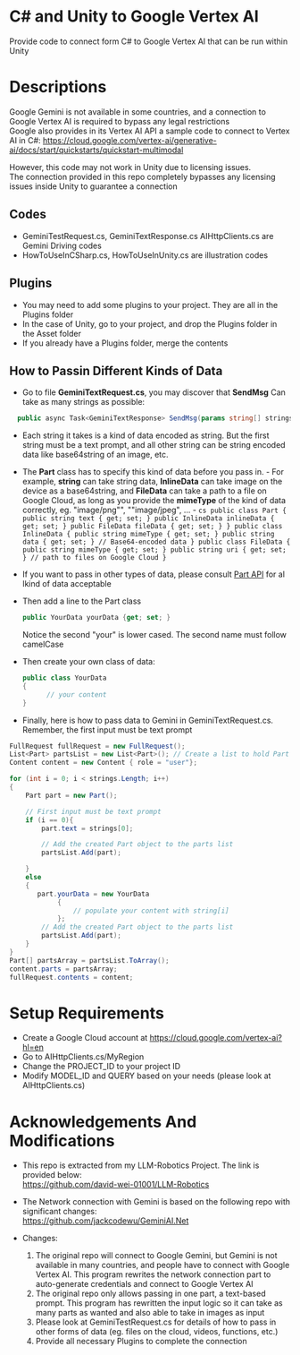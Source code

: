 # C# and Unity to Google Vertex AI
Provide code to connect form C# to Google Vertex AI that can be run within Unity

# Descriptions
Google Gemini is not available in some countries, and a connection to Google Vertex AI is required to bypass any legal restrictions\
Google also provides in its Vertex AI API a sample code to connect to Vertex AI in C#:
https://cloud.google.com/vertex-ai/generative-ai/docs/start/quickstarts/quickstart-multimodal

However, this code may not work in Unity due to licensing issues.\
The connection provided in this repo completely bypasses any licensing issues inside Unity to guarantee a connection

## Codes
- GeminiTestRequest.cs, GeminiTextResponse.cs AIHttpClients.cs are Gemini Driving codes
- HowToUseInCSharp.cs, HowToUseInUnity.cs are illustration codes

## Plugins
- You may need to add some plugins to your project. They are all in the Plugins folder
- In the case of Unity, go to your project, and drop the Plugins folder in the Asset folder
- If you already have a Plugins folder, merge the contents

## How to Passin Different Kinds of Data

- Go to file **GeminiTextRequest.cs**, you may discover that **SendMsg** Can take as many strings as possible:
```cs
  public async Task<GeminiTextResponse> SendMsg(params string[] strings)
```
- Each string it takes is a kind of data encoded as string. But the first string must be a text prompt, and all other string can be string encoded data like base64string of an image, etc.
- The **Part** class has to specify this kind of data before you pass in.
      - For example, **string** can take string data, **InlineData** can take image on the device as a base64string, and **FileData** can take a path to a file on Google Cloud, as long as you provide the **mimeType** of the kind of data correctly, eg. "image/png"", ""image/jpeg", ...
      - ```cs
        public class Part
          {
             public string text { get; set; }
             public InlineData inlineData { get; set; }
             public FileData fileData { get; set; }
          }
        public class InlineData
          {
              public string mimeType { get; set; }
              public string data { get; set; } // Base64-encoded data
          }
        public class FileData
          {
              public string mimeType { get; set; }
              public string uri { get; set; } // path to files on Google Cloud
          }
        ```
- If you want to pass in other types of data, please consult [Part API](https://cloud.google.com/dotnet/docs/reference/Google.Cloud.AIPlatform.V1/latest/Google.Cloud.AIPlatform.V1.Part) for al lkind of data acceptable
- Then add a line to the Part class
  ```cs
  public YourData yourData {get; set; }
  ```
  Notice the second "your" is lower cased. The second name must follow camelCase
  
- Then create your own class of data:
  ```cs
  public class YourData
  {
        // your content
  }
  ```
- Finally, here is how to pass data to Gemini in GeminiTextRequest.cs. Remember, the first input must be text prompt
```cs
FullRequest fullRequest = new FullRequest();
List<Part> partsList = new List<Part>(); // Create a list to hold Part objects
Content content = new Content { role = "user"};

for (int i = 0; i < strings.Length; i++)
{
    Part part = new Part();

    // First input must be text prompt
    if (i == 0){
        part.text = strings[0];

        // Add the created Part object to the parts list
        partsList.Add(part);

    }
    else 
    {
       part.yourData = new YourData
            {
                // populate your content with string[i]
            };
        // Add the created Part object to the parts list
        partsList.Add(part);
    }
}
Part[] partsArray = partsList.ToArray();
content.parts = partsArray;
fullRequest.contents = content;
```

# Setup Requirements
- Create a Google Cloud account at https://cloud.google.com/vertex-ai?hl=en 
- Go to AIHttpClients.cs/MyRegion
- Change the PROJECT_ID to your project ID
- Modify MODEL_ID and QUERY based on your needs (please look at AIHttpClients.cs)

# Acknowledgements And Modifications
- This repo is extracted from my LLM-Robotics Project. The link is provided below:\
      https://github.com/david-wei-01001/LLM-Robotics
- The Network connection with Gemini is based on the following repo with significant changes:\
    https://github.com/jackcodewu/GeminiAI.Net

- Changes:
    1. The original repo will connect to Google Gemini, but Gemini is not available in many countries, and people have to connect with Google Vertex AI. This program rewrites the network connection part to auto-generate credentials and connect to Google Vertex AI
    2. The original repo only allows passing in one part, a text-based prompt. This program has rewritten the input logic so it can take as many parts as wanted and also able to take in images as input
    3. Please look at GeminiTestRequest.cs for details of how to pass in other forms of data (eg. files on the cloud, videos, functions, etc.)
    4. Provide all necessary Plugins to complete the connection
